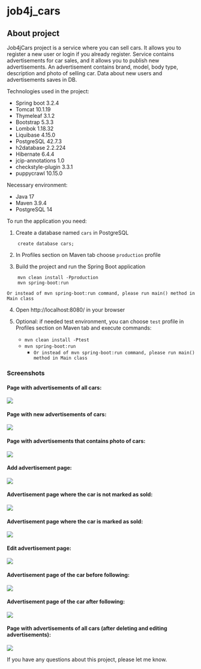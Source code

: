 # job4j_cars

## About project

Job4jCars project is a service where you can sell cars.
It allows you to register a new user or login if you already register.
Service contains advertisements for car sales, and it allows you to publish new advertisements.
An advertisement contains brand, model, body type, description and photo of selling car.
Data about new users and advertisements saves in DB.

Technologies used in the project:
* Spring boot 3.2.4
* Tomcat 10.1.19
* Thymeleaf 3.1.2
* Bootstrap 5.3.3
* Lombok 1.18.32
* Liquibase 4.15.0
* PostgreSQL 42.7.3
* h2database 2.2.224
* Hibernate 6.4.4
* jcip-annotations 1.0
* checkstyle-plugin 3.3.1
* puppycrawl 10.15.0

Necessary environment:
* Java 17
* Maven 3.9.4
* PostgreSQL 14

To run the application you need:

1. Create a database named `cars` in PostgreSQL
```
    create database cars;
```

2. In Profiles section on Maven tab choose `production` profile


3. Build the project and run the Spring Boot application
```
    mvn clean install -Pproduction
    mvn spring-boot:run
```
`Or instead of mvn spring-boot:run command, please run main() method in Main class`

4. Open http://localhost:8080/ in your browser


5. Optional: if needed test environment, you can choose `test` profile in Profiles section on Maven tab
   and execute commands:
    * `mvn clean install -Ptest`
    * `mvn spring-boot:run`
        * `Or instead of mvn spring-boot:run command, please run main() method in Main class`
### Screenshots

#### Page with advertisements of all cars:
![](img/all-cars.png)

#### Page with new advertisements of cars:
![](img/new-posts.png)

#### Page with advertisements that contains photo of cars:
![](img/with-photo.png)

#### Add advertisement page:
![](img/add-post.png)

#### Advertisement page where the car is not marked as sold:
![](img/not-sold.png)

#### Advertisement page where the car is marked as sold:
![](img/sold.png)

#### Edit advertisement page:
![](img/edit-post.png)

#### Advertisement page of the car before following:
![](img/not-following.png)

#### Advertisement page of the car after following:
![](img/following.png)

#### Page with advertisements of all cars (after deleting and editing advertisements):
![](img/posts-after-deleting-editing.png)

If you have any questions about this project, please let me know.